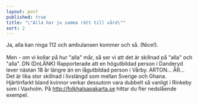 ```yaml
---
layout: post
published: true
title: "\"Alla har ju samma rätt till vård\""
sort: 2
---
```




Ja, alla kan ringa 112 och ambulansen kommer och så. (Nice!). <br><br>Men - om vi kollar på hur "alla" mår, så ser vi att det är skillnad på "alla" och "alla". DN (DnLÄNK) Rapporterade att en högutbildad person i Danderyd lever nästan 18 år längre än en lågutbildad person i Vårby. ARTON… ÅR… Det är lika stor skillnad i livslängd som mellan Sverige och Ghana. Hjärtinfarkt bland kvinnor verkar dessutom vara dubbelt så vanligt i Rinkeby som i Vaxholm. På http://folkhalsapakarta.se hittar du fler nedslående exempel.
